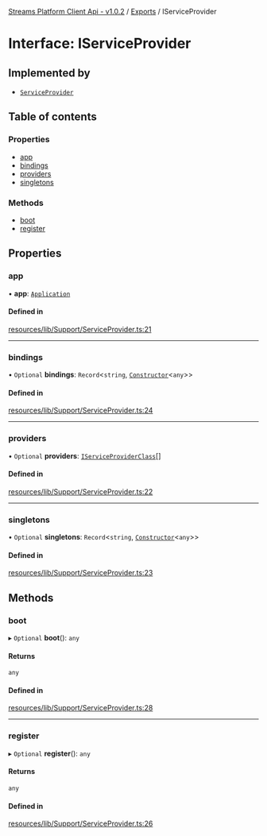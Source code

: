 [Streams Platform Client Api - v1.0.2](../README.md) / [Exports](../modules.md) / IServiceProvider

# Interface: IServiceProvider

## Implemented by

- [`ServiceProvider`](../classes/ServiceProvider.md)

## Table of contents

### Properties

- [app](IServiceProvider.md#app)
- [bindings](IServiceProvider.md#bindings)
- [providers](IServiceProvider.md#providers)
- [singletons](IServiceProvider.md#singletons)

### Methods

- [boot](IServiceProvider.md#boot)
- [register](IServiceProvider.md#register)

## Properties

### app

• **app**: [`Application`](../classes/Application.md)

#### Defined in

[resources/lib/Support/ServiceProvider.ts:21](https://github.com/laravel-streams/streams-core/blob/e866e1454/resources/lib/Support/ServiceProvider.ts#L21)

___

### bindings

• `Optional` **bindings**: `Record`<`string`, [`Constructor`](../modules.md#constructor)<`any`\>\>

#### Defined in

[resources/lib/Support/ServiceProvider.ts:24](https://github.com/laravel-streams/streams-core/blob/e866e1454/resources/lib/Support/ServiceProvider.ts#L24)

___

### providers

• `Optional` **providers**: [`IServiceProviderClass`](../modules.md#iserviceproviderclass)[]

#### Defined in

[resources/lib/Support/ServiceProvider.ts:22](https://github.com/laravel-streams/streams-core/blob/e866e1454/resources/lib/Support/ServiceProvider.ts#L22)

___

### singletons

• `Optional` **singletons**: `Record`<`string`, [`Constructor`](../modules.md#constructor)<`any`\>\>

#### Defined in

[resources/lib/Support/ServiceProvider.ts:23](https://github.com/laravel-streams/streams-core/blob/e866e1454/resources/lib/Support/ServiceProvider.ts#L23)

## Methods

### boot

▸ `Optional` **boot**(): `any`

#### Returns

`any`

#### Defined in

[resources/lib/Support/ServiceProvider.ts:28](https://github.com/laravel-streams/streams-core/blob/e866e1454/resources/lib/Support/ServiceProvider.ts#L28)

___

### register

▸ `Optional` **register**(): `any`

#### Returns

`any`

#### Defined in

[resources/lib/Support/ServiceProvider.ts:26](https://github.com/laravel-streams/streams-core/blob/e866e1454/resources/lib/Support/ServiceProvider.ts#L26)
